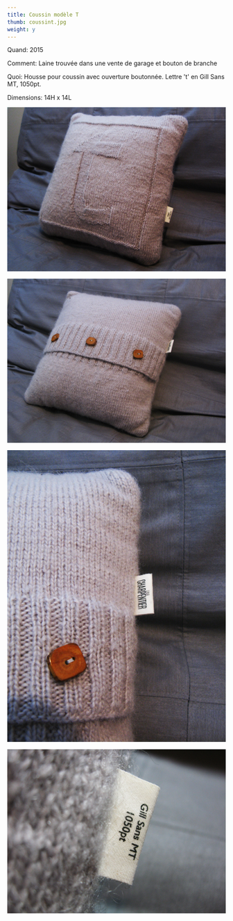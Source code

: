 ```yaml
---
title: Coussin modèle T
thumb: coussint.jpg
weight: y
---
```


Quand: 2015

Comment: Laine trouvée dans une vente de garage et bouton de branche

Quoi: Housse pour coussin avec ouverture boutonnée. Lettre 't' en Gill Sans MT, 1050pt.

Dimensions: 14H x 14L

![](/img/coussint_01.jpg)

![](/img/coussint_02.jpg)

![](/img/coussint_03.jpg)

![](/img/coussint_04.jpg)